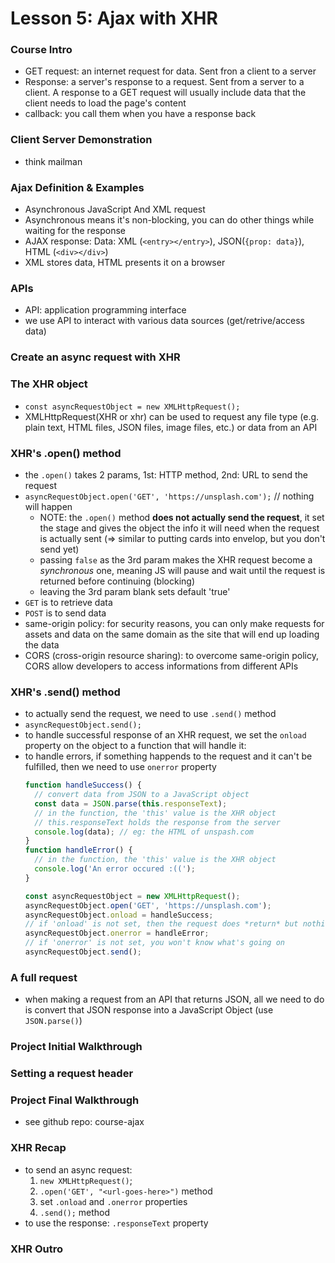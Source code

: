 # Lesson 5: Ajax with XHR

### Course Intro
* GET request: an internet request for data. Sent fron a client to a server
* Response: a server's response to a request. Sent from a server to a client. A response to a GET request will usually include data that the client needs to load the page's content
* callback: you call them when you have a response back

### Client Server Demonstration
* think mailman

### Ajax Definition & Examples
* Asynchronous JavaScript And XML request
* Asynchronous means it's non-blocking, you can do other things while waiting for the response
* AJAX response: Data: XML (`<entry></entry>`), JSON(`{prop: data}`), HTML (`<div></div>`)
* XML stores data, HTML presents it on a browser

### APIs
* API: application programming interface
* we use API to interact with various data sources (get/retrive/access data)

### Create an async request with XHR
### The XHR object
* `const asyncRequestObject = new XMLHttpRequest();`
* XMLHttpRequest(XHR or xhr) can be used to request any file type (e.g. plain text, HTML files, JSON files, image files, etc.) or data from an API

### XHR's .open() method
* the `.open()` takes 2 params, 1st: HTTP method, 2nd: URL to send the request
* `asyncRequestObject.open('GET', 'https://unsplash.com');` // nothing will happen
  * NOTE: the `.open()` method **does not actually send the request**, it set the stage and gives the object the info it will need when the request is actually sent (=> similar to putting cards into envelop, but you don't send yet)
  * passing `false` as the 3rd param makes the XHR request become a *synchronous* one, meaning JS will pause and wait until the request is returned before continuing (blocking)
  * leaving the 3rd param blank sets default 'true'
* `GET` is to retrieve data
* `POST` is to send data
* same-origin policy: for security reasons, you can only make requests for assets and data on the same domain as the site that will end up loading the data
* CORS (cross-origin resource sharing): to overcome same-origin policy, CORS allow developers to access informations from different APIs

### XHR's .send() method
* to actually send the request, we need to use `.send()` method
* `asyncRequestObject.send();`
* to handle successful response of an XHR request, we set the `onload` property on the object to a function that will handle it:
* to handle errors, if something happends to the request and it can't be fulfilled, then we need to use `onerror` property
  ```js
  function handleSuccess() {
    // convert data from JSON to a JavaScript object
    const data = JSON.parse(this.responseText);
    // in the function, the 'this' value is the XHR object
    // this.responseText holds the response from the server
    console.log(data); // eg: the HTML of unspash.com
  }
  function handleError() {
    // in the function, the 'this' value is the XHR object
    console.log('An error occured :((');
  }

  const asyncRequestObject = new XMLHttpRequest();
  asyncRequestObject.open('GET', 'https://unsplash.com');
  asyncRequestObject.onload = handleSuccess;
  // if 'onload' is not set, then the request does *return* but nothing happends
  asyncRequestObject.onerror = handleError;
  // if 'onerror' is not set, you won't know what's going on
  asyncRequestObject.send();
  ```

### A full request
* when making a request from an API that returns JSON, all we need to do is convert that JSON response into a JavaScript Object (use `JSON.parse()`)

### Project Initial Walkthrough
### Setting a request header
### Project Final Walkthrough
* see github repo: course-ajax

### XHR Recap
* to send an async request:
  1. `new XMLHttpRequest()`;
  2. `.open('GET', "<url-goes-here>")` method
  3. set `.onload` and `.onerror` properties
  4. `.send();` method
* to use the response: `.responseText` property

### XHR Outro
